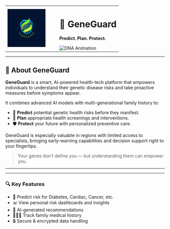 <table>
  <tr>
    <td width="150" valign="middle">
      <img src="GeneguardLOGO.png" alt="GeneGuard Logo" width="120" />
    </td>
    <td valign="middle">
      <h1>🧬 GeneGuard</h1>
      <p><strong>Predict. Plan. Protect.</strong></p>
      <img src="https://media1.giphy.com/media/BRL6dbUHLBDG47zYQj/giphy.gif" alt="DNA Animation" width="100%" />
    </td>
  </tr>
</table>

---

## 🌟 About GeneGuard

**GeneGuard** is a smart, AI-powered health-tech platform that empowers individuals to understand their genetic disease risks and take proactive measures before symptoms appear.

It combines advanced AI models with multi-generational family history to:

- 🧠 **Predict** potential genetic health risks before they manifest.
- 📝 **Plan** appropriate health screenings and interventions.
- 🛡️ **Protect** your future with personalized preventive care.

GeneGuard is especially valuable in regions with limited access to specialists, bringing early-warning capabilities and decision support right to your fingertips.

> Your genes don’t define you — but understanding them can empower you.

---


---

### 🔍 Key Features

- 🧬 Predict risk for Diabetes, Cardiac, Cancer, etc.
- 📊 View personal risk dashboards and insights
- 🧠 AI-generated recommendations
- 👨‍👩‍👧 Track family medical history
- 🔒 Secure & encrypted data handling

